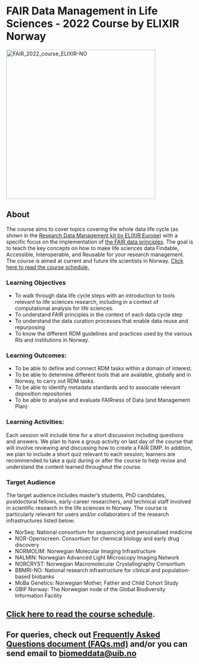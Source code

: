 # FAIR Data Management in Life Sciences - 2022 Course by ELIXIR Norway

<img width="400" alt="FAIR_2022_course_ELIXIR-NO" src="https://user-images.githubusercontent.com/6730853/158909638-de82c632-36ba-4e3a-88b4-ed8d7c8be9ed.jpeg">

## About

The course aims to cover topics covering the whole data life cycle (as shown in the [Research Data Management kit by ELIXIR Europe](https://rdmkit.elixir-europe.org/)) with a specific focus on the implementation of [the FAIR data principles](https://www.go-fair.org/fair-principles/). The goal is to teach the key concepts on how to make life sciences data Findable, Accessible, Interoperable, and Reusable for your research management. The course is aimed at current and future life scientists in Norway. [Click here to read the course schedule.](https://github.com/elixir-oslo/fair-dm-2022-course/blob/main/schedule.md)

### Learning Objectives

- To walk through data life cycle steps with an introduction to tools relevant to life sciences research, including in a context of computational analysis for life sciences.
- To understand FAIR principles in the context of each data cycle step
- To understand the data curation processes that enable data reuse and repurposing
- To know the different RDM guidelines and practices used by the various RIs and institutions in Norway. 

### Learning Outcomes:

- To be able to define and connect RDM tasks within a domain of interest.
- To be able to determine different tools that are available, globally and in Norway, to carry out RDM tasks.  
- To be able to identify metadata standards and to associate relevant deposition repositories
- To be able to analyse and evaluate FAIRness of Data (and Management Plan)

### Learning Activities:

Each session will include time for a short discussion including questions and answers. We plan to have a group activity on last day of the course that will involve reviewing and discussing how to create a FAIR DMP. In addition, we plan to include a short quiz relevant to each session; learners are recommended to take a quiz during or after the course to help revise and understand the content learned throughout the course.

### Target Audience

The target audience includes master’s students, PhD candidates, postdoctoral fellows, early-career researchers, and technical staff involved in scientific research in the life sciences in Norway. The course is particularly relevant for users and/or collaborators of the research infrastructures listed below:

- NorSeq: National consortium for sequencing and personalised medicine
- NOR-Openscreen: Consortium for chemical biology and early drug discovery
- NORMOLIM: Norwegian Molecular Imaging Infrastructure
- NALMIN: Norwegian Advanced Light Microscopy Imaging Network 
- NORCRYST: Norwegian Macromolecular Crystallography Consortium 
- BBMRI-NO: National research infrastructure for clinical and population-based biobanks
- MoBa Genetics: Norwegian Mother, Father and Child Cohort Study
- GBIF Norway: The Norwegian node of the Global Biodiversity Information Facility

## [Click here to read the course schedule](https://github.com/elixir-oslo/fair-dm-2022-course/blob/main/schedule.md). <br>
## For queries, check out [Frequently Asked Questions document (FAQs.md)](LINK) and/or you can send email to biomeddata@uib.no
